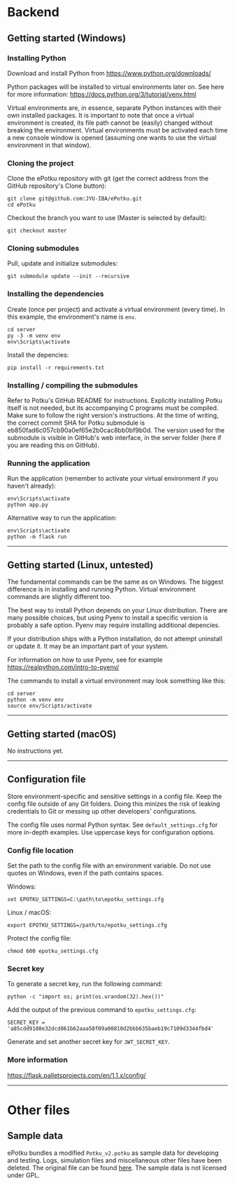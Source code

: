 # Backend

## Getting started (Windows)

### Installing Python

Download and install Python from https://www.python.org/downloads/

Python packages will be installed to virtual environments later on. See here for more information: https://docs.python.org/3/tutorial/venv.html

Virtual environments are, in essence, separate Python instances with their own installed packages. It is important to note that once a virtual environment is created, its file path cannot be (easily) changed without breaking the environment. Virtual environments must be activated each time a new console window is opened (assuming one wants to use the virtual environment in that window).

### Cloning the project

Clone the ePotku repository with git (get the correct address from the GitHub repository's Clone button):
```
git clone git@github.com:JYU-IBA/ePotku.git
cd ePotku
```

Checkout the branch you want to use (Master is selected by default):
```
git checkout master
```

### Cloning submodules

Pull, update and initialize submodules:
```
git submodule update --init --recursive
```

### Installing the dependencies

Create (once per project) and activate a virtual environment (every time). In this example, the environment's name is `env`.
```
cd server
py -3 -m venv env
env\Scripts\activate
```

Install the depencies:
```
pip install -r requirements.txt
```

### Installing / compiling the submodules

Refer to Potku's GitHub README for instructions. Explicitly installing Potku itself is not needed, but its accompanying C programs must be compiled. Make sure to follow the right version's instructions. At the time of writing, the correct commit SHA for Potku submodule is eb850fad6c057cb90a0ef65e2b0cac8bb0bf9b0d. The version used for the submodule is visible in GitHub's web interface, in the server folder (here if you are reading this on GitHub).

### Running the application

Run the application (remember to activate your virtual environment if you haven't already):
```
env\Scripts\activate
python app.py
```

Alternative way to run the application:
```
env\Scripts\activate
python -m flask run
```

----

## Getting started (Linux, untested)

The fundamental commands can be the same as on Windows. The biggest difference is in installing and running Python. Virtual environment commands are slightly different too.

The best way to install Python depends on your Linux distribution. There are many possible choices, but using Pyenv to install a specific version is probably a safe option. Pyenv may require installing additional depencies.

If your distribution ships with a Python installation, do not attempt uninstall or update it. It may be an important part of your system.

For information on how to use Pyenv, see for example https://realpython.com/intro-to-pyenv/

The commands to install a virtual environment may look something like this:
```
cd server
python -m venv env
source env/Scripts/activate
```

----

## Getting started (macOS)

No instructions yet.

----

## Configuration file

Store environment-specific and sensitive settings in a config file. Keep the config file outside of any Git folders. Doing this minizes the risk of leaking credentials to Git or messing up other developers' configurations.

The config file uses normal Python syntax. See `default_settings.cfg` for more in-depth examples. Use uppercase keys for configuration options.

### Config file location

Set the path to the config file with an environment variable. Do not use quotes on Windows, even if the path contains spaces.

Windows:
```
set EPOTKU_SETTINGS=C:\path\to\epotku_settings.cfg
```

Linux / macOS:
```
export EPOTKU_SETTINGS=/path/to/epotku_settings.cfg
```

Protect the config file:
```
chmod 600 epotku_settings.cfg
```

### Secret key

To generate a secret key, run the following command:
```
python -c "import os; print(os.urandom(32).hex())"
```

Add the output of the previous command to `epotku_settings.cfg`:
```
SECRET_KEY = 'a85cdd9108e32dcd861b62aaa58f09a00810d2bbb635baeb19c7109d3344fbd4'
```

Generate and set another secret key for `JWT_SECRET_KEY`.

### More information

https://flask.palletsprojects.com/en/1.1.x/config/

----

# Other files

## Sample data

ePotku bundles a modified `Potku_v2.potku` as sample data for developing and testing. Logs, simulation files and miscellaneous other files have been deleted. The original file can be found [here](https://www.jyu.fi/science/en/physics/research/infrastructures/accelerator-laboratory/pelletron/potku/sample_data). The sample data is not licensed under GPL.
